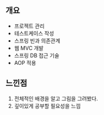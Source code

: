 



## 개요
* 프로젝트 관리
* 테스트케이스 작성
* 스프링 빈과 의존관계
* 웹 MVC 개발
* 스프링 DB 접근 기술
* AOP 적용

## 느낀점
1. 전체적인 배경을 알고 그림을 그려봤다.
2. 깊이있게 공부할 필요성을 느낌